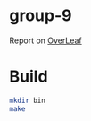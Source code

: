 # group-9

Report on [OverLeaf](https://www.overleaf.com/read/trttfkjfsvgq)

# Build
```sh
mkdir bin
make
```

